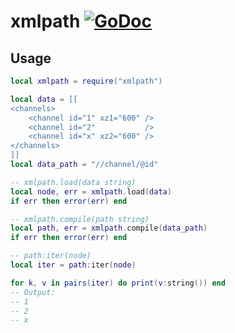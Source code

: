 # xmlpath [![GoDoc](https://godoc.org/github.com/alexjx/gopher-lua-libs/xmlpath?status.svg)](https://godoc.org/github.com/alexjx/gopher-lua-libs/xmlpath)

## Usage

```lua
local xmlpath = require("xmlpath")

local data = [[
<channels>
    <channel id="1" xz1="600" />
    <channel id="2"           />
    <channel id="x" xz2="600" />
</channels>
]]
local data_path = "//channel/@id"

-- xmlpath.load(data string)
local node, err = xmlpath.load(data)
if err then error(err) end

-- xmlpath.compile(path string)
local path, err = xmlpath.compile(data_path)
if err then error(err) end

-- path:iter(node)
local iter = path:iter(node)

for k, v in pairs(iter) do print(v:string()) end
-- Output:
-- 1
-- 2
-- x
```

